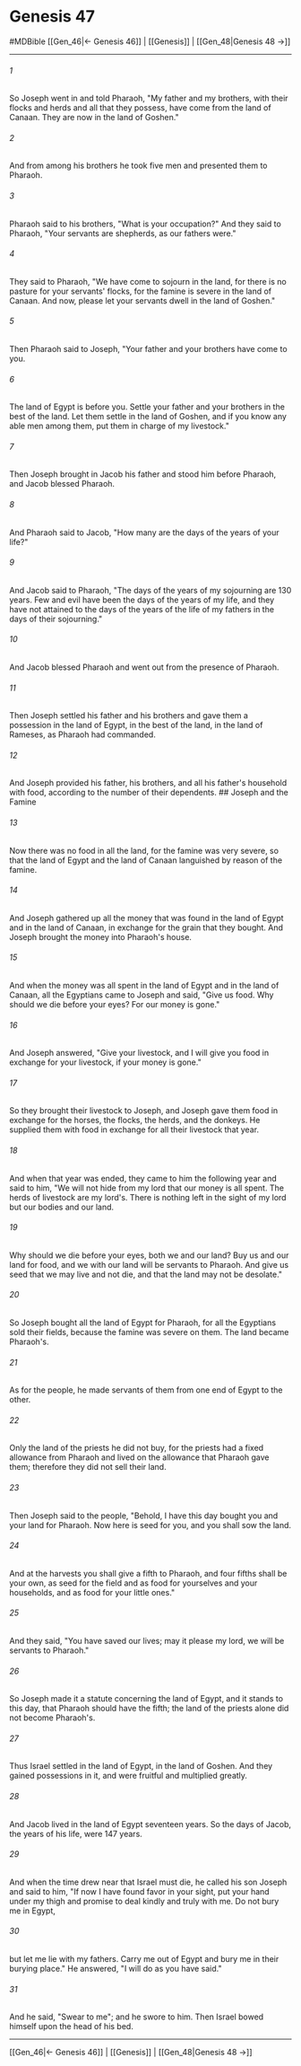 # Genesis 47
#MDBible
[[Gen_46|← Genesis 46]] | [[Genesis]] | [[Gen_48|Genesis 48 →]]

***

###### 1 

So Joseph went in and told Pharaoh, "My father and my brothers, with their flocks and herds and all that they possess, have come from the land of Canaan. They are now in the land of Goshen." 

###### 2 

And from among his brothers he took five men and presented them to Pharaoh. 

###### 3 

Pharaoh said to his brothers, "What is your occupation?" And they said to Pharaoh, "Your servants are shepherds, as our fathers were." 

###### 4 

They said to Pharaoh, "We have come to sojourn in the land, for there is no pasture for your servants' flocks, for the famine is severe in the land of Canaan. And now, please let your servants dwell in the land of Goshen." 

###### 5 

Then Pharaoh said to Joseph, "Your father and your brothers have come to you. 

###### 6 

The land of Egypt is before you. Settle your father and your brothers in the best of the land. Let them settle in the land of Goshen, and if you know any able men among them, put them in charge of my livestock." 

###### 7 

Then Joseph brought in Jacob his father and stood him before Pharaoh, and Jacob blessed Pharaoh. 

###### 8 

And Pharaoh said to Jacob, "How many are the days of the years of your life?" 

###### 9 

And Jacob said to Pharaoh, "The days of the years of my sojourning are 130 years. Few and evil have been the days of the years of my life, and they have not attained to the days of the years of the life of my fathers in the days of their sojourning." 

###### 10 

And Jacob blessed Pharaoh and went out from the presence of Pharaoh. 

###### 11 

Then Joseph settled his father and his brothers and gave them a possession in the land of Egypt, in the best of the land, in the land of Rameses, as Pharaoh had commanded. 

###### 12 

And Joseph provided his father, his brothers, and all his father's household with food, according to the number of their dependents. ## Joseph and the Famine 

###### 13 

Now there was no food in all the land, for the famine was very severe, so that the land of Egypt and the land of Canaan languished by reason of the famine. 

###### 14 

And Joseph gathered up all the money that was found in the land of Egypt and in the land of Canaan, in exchange for the grain that they bought. And Joseph brought the money into Pharaoh's house. 

###### 15 

And when the money was all spent in the land of Egypt and in the land of Canaan, all the Egyptians came to Joseph and said, "Give us food. Why should we die before your eyes? For our money is gone." 

###### 16 

And Joseph answered, "Give your livestock, and I will give you food in exchange for your livestock, if your money is gone." 

###### 17 

So they brought their livestock to Joseph, and Joseph gave them food in exchange for the horses, the flocks, the herds, and the donkeys. He supplied them with food in exchange for all their livestock that year. 

###### 18 

And when that year was ended, they came to him the following year and said to him, "We will not hide from my lord that our money is all spent. The herds of livestock are my lord's. There is nothing left in the sight of my lord but our bodies and our land. 

###### 19 

Why should we die before your eyes, both we and our land? Buy us and our land for food, and we with our land will be servants to Pharaoh. And give us seed that we may live and not die, and that the land may not be desolate." 

###### 20 

So Joseph bought all the land of Egypt for Pharaoh, for all the Egyptians sold their fields, because the famine was severe on them. The land became Pharaoh's. 

###### 21 

As for the people, he made servants of them from one end of Egypt to the other. 

###### 22 

Only the land of the priests he did not buy, for the priests had a fixed allowance from Pharaoh and lived on the allowance that Pharaoh gave them; therefore they did not sell their land. 

###### 23 

Then Joseph said to the people, "Behold, I have this day bought you and your land for Pharaoh. Now here is seed for you, and you shall sow the land. 

###### 24 

And at the harvests you shall give a fifth to Pharaoh, and four fifths shall be your own, as seed for the field and as food for yourselves and your households, and as food for your little ones." 

###### 25 

And they said, "You have saved our lives; may it please my lord, we will be servants to Pharaoh." 

###### 26 

So Joseph made it a statute concerning the land of Egypt, and it stands to this day, that Pharaoh should have the fifth; the land of the priests alone did not become Pharaoh's. 

###### 27 

Thus Israel settled in the land of Egypt, in the land of Goshen. And they gained possessions in it, and were fruitful and multiplied greatly. 

###### 28 

And Jacob lived in the land of Egypt seventeen years. So the days of Jacob, the years of his life, were 147 years. 

###### 29 

And when the time drew near that Israel must die, he called his son Joseph and said to him, "If now I have found favor in your sight, put your hand under my thigh and promise to deal kindly and truly with me. Do not bury me in Egypt, 

###### 30 

but let me lie with my fathers. Carry me out of Egypt and bury me in their burying place." He answered, "I will do as you have said." 

###### 31 

And he said, "Swear to me"; and he swore to him. Then Israel bowed himself upon the head of his bed. 

***

[[Gen_46|← Genesis 46]] | [[Genesis]] | [[Gen_48|Genesis 48 →]]
